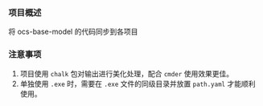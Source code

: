 ### 项目概述

将 ocs-base-model 的代码同步到各项目

### 注意事项

1. 项目使用 `chalk` 包对输出进行美化处理，配合 `cmder` 使用效果更佳。
2. 单独使用 `.exe` 时，需要在 `.exe` 文件的同级目录并放置 `path.yaml`
才能顺利使用。